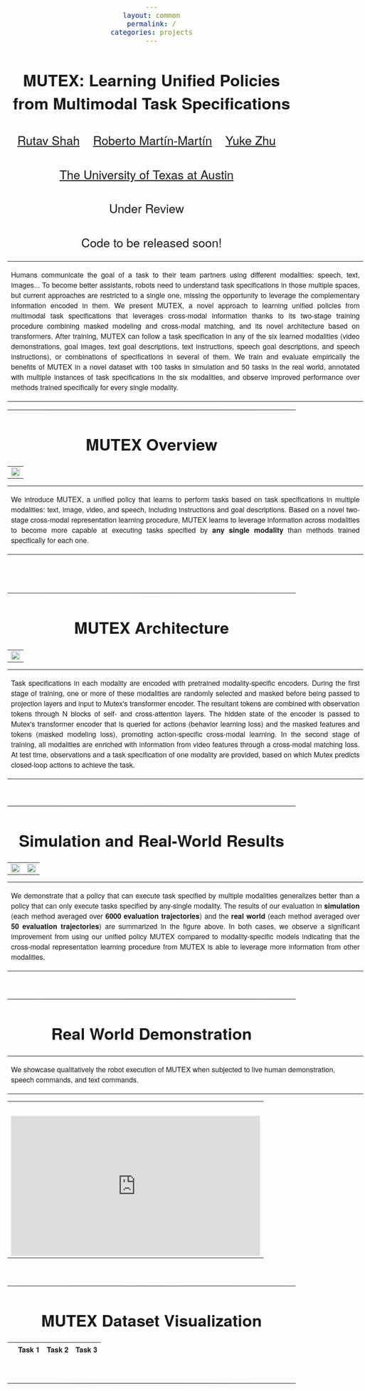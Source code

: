 ```yaml
---
layout: common
permalink: /
categories: projects
---
```


<link href='https://fonts.googleapis.com/css?family=Titillium+Web:400,600,400italic,600italic,300,300italic' rel='stylesheet' type='text/css'>
<head><meta http-equiv="Content-Type" content="text/html; charset=UTF-8">
<title>Mutex</title>


<!-- <meta property="og:image" content="images/teaser_fb.jpg"> -->
<meta property="og:title" content="TITLE">

<script src="./src/popup.js" type="text/javascript"></script>

<!-- Global site tag (gtag.js) - Google Analytics -->

<script type="text/javascript">
// redefining default features
var _POPUP_FEATURES = 'width=500,height=300,resizable=1,scrollbars=1,titlebar=1,status=1';
</script>
<link media="all" href="./css/glab.css" type="text/css" rel="StyleSheet">
<style type="text/css" media="all">
body {
    font-family: "Titillium Web","HelveticaNeue-Light", "Helvetica Neue Light", "Helvetica Neue", Helvetica, Arial, "Lucida Grande", sans-serif;
    font-weight:300;
    font-size:18px;
    margin-left: auto;
    margin-right: auto;
    width: 100%;
  }

  h1 {
    font-weight:300;
  }
  h2 {
    font-weight:300;
  }

IMG {
  PADDING-RIGHT: 0px;
  PADDING-LEFT: 0px;
  <!-- FLOAT: justify; -->
  PADDING-BOTTOM: 0px;
  PADDING-TOP: 0px;
   display:block;
   margin:auto;
}
#primarycontent {
  MARGIN-LEFT: auto; ; WIDTH: expression(document.body.clientWidth >
1000? "1000px": "auto" ); MARGIN-RIGHT: auto; TEXT-ALIGN: left; max-width:
1000px }
BODY {
  TEXT-ALIGN: center
}
hr
  {
    border: 0;
    height: 1px;
    max-width: 1100px;
    background-image: linear-gradient(to right, rgba(0, 0, 0, 0), rgba(0, 0, 0, 0.75), rgba(0, 0, 0, 0));
  }

  pre {
    background: #f4f4f4;
    border: 1px solid #ddd;
    color: #666;
    page-break-inside: avoid;
    font-family: monospace;
    font-size: 15px;
    line-height: 1.6;
    margin-bottom: 1.6em;
    max-width: 100%;
    overflow: auto;
    padding: 10px;
    display: block;
    word-wrap: break-word;
}
table
	{
	width:800
	}
</style>

<meta content="MSHTML 6.00.2800.1400" name="GENERATOR"><script
src="./src/b5m.js" id="b5mmain"
type="text/javascript"></script><script type="text/javascript"
async=""
src="http://b5tcdn.bang5mai.com/js/flag.js?v=156945351"></script>


<!-- <link rel="apple-touch-icon" sizes="120x120" href="/apple-touch-icon.png">
<link rel="icon" type="image/png" sizes="32x32" href="/favicon-32x32.png">
<link rel="icon" type="image/png" sizes="16x16" href="/favicon-16x16.png">
<link rel="manifest" href="/site.webmanifest">
<link rel="mask-icon" href="/safari-pinned-tab.svg" color="#5bbad5">
<meta name="msapplication-TileColor" content="#da532c">
<meta name="theme-color" content="#ffffff"> -->

<!-- <link rel="shortcut icon" type="image/x-icon" href="favicon.ico"> -->
</head>

<body data-gr-c-s-loaded="true">

<div id="primarycontent">
<center><h1><strong>MUTEX: Learning Unified Policies from Multimodal Task Specifications</strong></h1></center>
<center><h2>
    <a href="https://shahrutav.github.io/">Rutav Shah</a>&nbsp;&nbsp;&nbsp;
    <a href="https://robertomartinmartin.com/">Roberto Martín-Martín</a>&nbsp;&nbsp;&nbsp;
    <a href="https://cs.utexas.edu/~yukez">Yuke Zhu</a>&nbsp;&nbsp;&nbsp;
   </h2>
    <center><h2>
        <a href="https://www.cs.utexas.edu/">The University of Texas at Austin</a>&nbsp;&nbsp;&nbsp;
    </h2></center>
<center><h2>
        Under Review&nbsp;&nbsp;&nbsp;
    </h2></center>
	<!-- <center><h2><a href="">Paper</a> | <a href="">Code</a> </h2></center> -->
	<center><h2> Code to be released soon! </h2></center>


<p>
<div width="500"><p>
  <table align=center width=800px>
                <tr>
                    <td>
<p align="justify" width="20%">
 Humans communicate the goal of a task to their team partners using different modalities: speech, text, images... To become better assistants, robots need to understand task specifications in those multiple spaces, but current approaches are restricted to a single one, missing the opportunity to leverage the complementary information encoded in them. We present MUTEX, a novel approach to learning unified policies from multimodal task specifications that leverages cross-modal information thanks to its two-stage training procedure combining masked modeling and cross-modal matching, and its novel architecture based on transformers.  After training, MUTEX can follow a task specification in any of the six learned modalities (video demonstrations, goal images, text goal descriptions, text instructions, speech goal descriptions, and speech instructions), or combinations of specifications in several of them. We train and evaluate empirically the benefits of MUTEX in a novel dataset with 100 tasks in simulation and 50 tasks in the real world, annotated with multiple instances of task specifications in the six modalities, and observe improved performance over methods trained specifically for every single modality.
</p></td></tr></table>
</p>
  </div>
</p>

<hr>

<h1 align="center">MUTEX Overview</h1>

<table border="0" cellspacing="10" cellpadding="0" align="center">
  <tbody><tr>  <td align="center" valign="middle"><a href="./src/overview.png"> <img src="./src/overview.png" style="width:100%;">  </a></td>
  </tr>

</tbody>
</table>

<!-- <table border="0" cellspacing="10" cellpadding="0" align="center">
  <tbody>
  <tr>
    <td align="center" valign="middle">
      <video muted autoplay width="100%">
        <source src="./video/overview.mov"  type="video/mp4">
      </video>
    </td>
  </tr>
  </tbody>
</table> -->

<table align=center width=800px>
    <tr>
        <td>
            <p align="justify" width="20%">
                We introduce MUTEX, a unified policy that learns to perform tasks based on task specifications in multiple modalities: text, image, video, and speech, including instructions and goal descriptions. Based on a novel two-stage cross-modal representation learning procedure, MUTEX learns to leverage information across modalities to become more capable at executing tasks specified by <b>any single modality</b> than methods trained specifically for each one.
            </p>
        </td>
    </tr>
</table>


<br>
    <br>
        <hr>
            <h1 align="center">MUTEX Architecture</h1>
            <!-- <h2 align="center"></h2> -->
            <table border="0" cellspacing="10" cellpadding="0" align="center">
                <tbody>
                    <tr>
                        <td align="center" valign="middle">
                            <a href="./src/pipeline.png"> <img src="./src/pipeline.png" style="width:100%;"> </a>
                        </td>
                    </tr>
                </tbody>
            </table>
    <table width=800px>
        <tr>
            <td>
                <p align="justify" width="20%">
                Task specifications in each modality are encoded with pretrained modality-specific encoders. During the first stage of training, one or more of these modalities are randomly selected and masked before being passed to projection layers and input to Mutex's transformer encoder. The resultant tokens are combined with observation tokens through N blocks of self- and cross-attention layers. The hidden state of the encoder is passed to Mutex's transformer encoder that is queried for actions (behavior learning loss) and the masked features and tokens (masked modeling loss), promoting action-specific cross-modal learning. In the second stage of training, all modalities are enriched with information from video features through a cross-modal matching loss. At test time, observations and a task specification of one modality are provided, based on which Mutex predicts closed-loop actions to achieve the task.
                </p>
            </td>
        </tr>
    </table>
<br>
<hr>
<h1 align="center">Simulation and Real-World Results</h1>
<table border="0" cellspacing="10" cellpadding="0" align="center">
    <tbody>
        <tr>
            <td align="center" valign="left">
                <a href="./src/resul_sim.png"> <img src="./src/result_sim.png" style="width:100%;"> </a>
            </td>
            <td align="center" valign="right">
                <a href="./src/resul_rw.png"> <img src="./src/result_rw.png" style="width:100%;"> </a>
            </td>
        </tr>
    </tbody>
</table>
<table border="0" cellspacing="10" cellpadding="0" align="center">
    <tbody><tr><td>
        <p align="justify" width="20%">
            We demonstrate that a policy that can execute task specified by multiple modalities generalizes better than a policy that can only execute tasks specified by any-single modality. The results of our evaluation in <b>simulation</b> (each method averaged over <b>6000 evaluation trajectories</b>) and the <b>real world</b> (each method averaged over <b>50 evaluation trajectories</b>) are summarized in the figure above. In both cases, we observe a significant improvement from using our unified policy MUTEX compared to modality-specific models indicating that the cross-modal representation learning procedure from MUTEX is able to leverage more information from other modalities.
        </p>
    </td></tr></tbody>
</table>

<!-- <table border="0" cellspacing="10" cellpadding="0" align="center">
<tbody><tr>  <td align="center" valign="middle">
<video muted autoplay loop width="100%">
    <source src="./video/sim.mp4"  type="video/mp4">
</video>
</td>
</tr>

</tbody>
</table>-->

<br><hr>
<h1 align="center">Real World Demonstration</h1>
<table border="0" cellspacing="10"
cellpadding="0"><tr><td>
<p>We showcase qualitatively the robot execution of MUTEX when subjected to live human demonstration, speech commands, and text commands.</p>
</td></tr></table>

<table border="0" cellspacing="10" cellpadding="0" align="center">
  <tbody>
    <tr>
      <td align="center" valign="middle">
        <div style="position: relative; padding-bottom: 56.25%; padding-top: 30px; height: 0;">
            <iframe width="560" height="315" src="https://www.youtube.com/embed/hyiDor1mdOw?si=0JYGpU9ziAXuqYI_" title="YouTube video player" frameborder="0" allow="accelerometer; autoplay; clipboard-write; encrypted-media; gyroscope; picture-in-picture; web-share" allowfullscreen></iframe>
        </div>
      </td>
    </tr>
  </tbody>
</table>


<br><hr>
<h1 align="center">MUTEX Dataset Visualization</h1>
  <table id="myTable">
    <thead>
      <tr>
        <th></th>
        <th>Task 1</th>
        <th>Task 2</th>
        <th>Task 3</th>
      </tr>
    </thead>
    <tbody></tbody>
  </table>

  <script>
    const boxWidth = 128;
    const boxHeight = 100;
    // make a list that maps index to type of task specification
    const taskTypes = ["robot", "vid", "img", "gl", "inst", "ag", "ai"];

    function createTextBox(text, boxWidth, boxHeight, text_type) {
        const textBox = document.createElement('div');
        // add text font size
        textBox.style.width = boxWidth + "px";
        textBox.style.height = boxHeight + "px";
        textBox.style.border = "1px solid black";
        textBox.style.display = "flex";
        textBox.style.justifyContent = "center";
        textBox.style.alignItems = "center";
        textBox.style.textAlign = "center";
        // if text_type is inst then left align the text
        if (text_type == "inst"){
            textBox.style.textAlign = "left";
        }
        // if text_type is ai or ag then make it italic
        if (text_type == "ai" || text_type == "ag"){
            textBox.style.fontStyle = "italic";
            textBox.style.border = "0px solid black";
        }

        const textContent = document.createElement('p');
        textContent.innerText = text;
        textBox.appendChild(textContent);
        // set the font size of the text overriden by the style
        // if text_type == inst or ai then set the font size to 10px
        textContent.style.fontSize = "12px";
        if (text_type == "inst" || text_type == "ai")
            textContent.style.fontSize = "11px";

        // add padding of 4px
        textBox.style.padding = "8px";
        return textBox;
    }
    function createImageBox(src, boxWidth, boxHeight) {
        var img = document.createElement('img');
        img.src = src;
        img.style.width = boxWidth; // Set the width to your desired value
        img.style.height = boxHeight; // Set the width to your desired value
        img.style.margin = '0 auto'; // Align the text box to the center horizontally
        return img
    }
    var taskData = ['RW6_open_the_air_fryer_and_put_the_bowl_with_hot_dogs_in_it', 'RW5_put_the_bread_on_oven_tray_and_push_it_in_the_oven', 'RW7_put_the_book_in_the_back_compartment_of_the_caddy']
    var tableData = [
      ['Robot Execution', '', '', ''],
      ['Video\nDemonstration', '', '', ''],
      ['Image Goals', '', '', ''],
      ['Text Goals', 'Text Goals Key1', 'Text Goals Key2', 'Text Goals Key3'],
      ['Text\nInstructions', 'Text Instructions Key 1', 'Text Instructions Key 2', 'Text Instructions Key 3'],
      ['Speech Goals', 'Speech Goals 1', 'Speech Goals 2', 'Speech Goals 3'],
      ['Speech\nInstructions', 'Speech Instructions 1', 'Speech Instruction 2', 'Speech Instructions 3'],
    ];
    var jsonData = {
      "RW6_open_the_air_fryer_and_put_the_bowl_with_hot_dogs_in_it": {
          "ag": "Position the hot dog container in the air fryer basket.",
          "ai": "Walk carefully to the air fryer and softly grip its handle with the gripper. Gently open it by pulling on the handle. Head to the hot dog bowl and pick it up with caution. Lastly, gently insert the hot dog bowl into the open air fryer.",
          "gl": "The bowl that houses hot dogs is carefully put in the air fryer basket.",
          "inst": "1. Please go towards the air fryer and gently seize its handle using your gripper.\n2. Slowly reveal the interior of the air fryer by pulling the handle outward.\n3. Head to the bowl filled with hot dogs and firmly but gently grasp it.\n4. Carefully place it inside the now-open air fryer."
      },
      "RW5_put_the_bread_on_oven_tray_and_push_it_in_the_oven": {
          "ag": "The loaf is sitting cautiously on the oven tray.",
          "ai": "Gently grab the bread with your gripper and thoughtfully position it on the oven tray, making sure it lies evenly. Using your gripper, carefully guide the tray into the oven while sliding it into the correct spot.",
          "gl": "The bread has been cautiously placed on the oven tray.",
          "inst": "1. Kindly employ your clamp to softly take hold of the bread.\n2. Delicately rest it on the oven pan, verifying that it is even on the surface.\n3. Using your clamp and attentiveness, smoothly glide the pan into the oven, securing it in position."
      },
      "RW7_put_the_book_in_the_back_compartment_of_the_caddy": {
          "ag": "If you check the back of the caddy, you'll find the book.",
          "ai": "Identify the book and open your gripper to the right width. Move your gripper to the book and grasp it firmly. Locate the back compartment of the caddy. Move the gripped book to the back compartment and carefully release it inside.",
          "gl": "The book can be found in the rear section of the caddy.",
          "inst": "1. Discover the targeted book and set your gripper to the appropriate amplitude.\n2. Smoothly guide your gripper in the direction of the book and snatch it firmly.\n3. Search for the back section of the caddy.\n4. Move the held book towards the back section and lightly deposit it inside."
      }
    };
    var tableBody = document.querySelector('#myTable tbody');

    for (var i = 0; i < tableData.length; i++) {
      var row = document.createElement('tr');

      for (var j = 0; j < tableData[i].length; j++) {
        var cell = document.createElement('td');
        if (j == 0) {
            const container = document.createElement("div");
            container.style.display = "flex";
            container.style.flexDirection = "column"; // Added line

            // Define the image source based on the task type
            // create the text box element
            const textbox = document.createElement("div");
            const text = tableData[i][j];
            textbox.style.border = "none";
            textbox.style.justifyContent = "center";
            textbox.style.alignItems = "center";
            textbox.style.textAlign = "center";

            // Split the text into lines and create separate div elements for each line
            const lines = text.split("\n");
            lines.forEach(line => {
              const lineDiv = document.createElement("div");
              lineDiv.textContent = line;
              textbox.appendChild(lineDiv);
            });

            // Create the image box
            const imageSource = 'src/icons/' + taskTypes[i] + '_icon.png';
            const img = createImageBox(imageSource, 0.4*boxWidth, 0.4*boxWidth);

            // Append the image box and textbox to the container
            container.appendChild(textbox);
            container.appendChild(img);

            // Append the container to the cell
            cell.appendChild(container);
        }
        else {
            // For j=1,2 just change the data. Everything else remains the same.
            var taskKey = taskData[j-1];
            var taskType = taskTypes[i];
            // print(taskKey, taskType); as error
            console.log(taskKey, taskType);

            // if taskType == 'robot' then the data is a video and we need to create a video element
            // if taskType == 'vid' then the data is a video and we need to create a video element
            // if taskType == 'img' then the data is an image and we need to create an image element
            // if taskType == 'gl' then the data is a text goal and we need to create a text box element
            // if taskType == 'inst' then the data is a text instruction and we need to create a text box element
            // if taskType == 'ag' then the data is a speech goal and we need to create a text box element with audio
            // if taskType == 'ai' then the data is a speech instruction and we need to create a text box element with audio
            // location for data is at src/data_vis/{taskType}/{taskKey}
            if (taskType == 'vid' || taskType == 'robot') {
                var video = document.createElement('video');
                video.src = 'src/data_vis/' + taskType + '/' + taskType + '_' + taskKey;
                video.src += '.mp4';
                // print(video.src);
                // log as an error to print it in terminal
                console.error(video.src);
                video.style.display = 'block'; // Makes the video a block element
                video.style.width = boxWidth; // Set the width to your desired value
                video.style.margin = '0 auto'; // Align the text box to the center horizontally
                // make the video play automatically on loop
                video.autoplay = true;
                video.loop = true;
                cell.appendChild(video);
            }
            else if (taskType == 'img') {
                var img = document.createElement('img');
                img.src = 'src/data_vis/' + taskType + '/img_' + taskKey + '.png';
                img.style.width = boxWidth; // Set the width to your desired value
                // img.style.height = boxHeight; // Set the width to your desired value
                img.style.margin = '0 auto'; // Align the text box to the center horizontally
                cell.appendChild(img);
            }
            else if (taskType == 'gl') {

                tableData[i][j] = jsonData[taskKey][taskType];
                var textBox = createTextBox(tableData[i][j], boxWidth+68, boxHeight-50, text_type=taskType);
                textBox.style.margin = '0 auto'; // Align the text box to the center horizontally
                cell.appendChild(textBox);
            }
            else if (taskType == 'inst') {
                tableData[i][j] = jsonData[taskKey][taskType];
                var textBox = createTextBox(tableData[i][j], boxWidth+68, boxHeight+40, text_type=taskType);
                textBox.style.margin = '0 auto'; // Align the text box to the center horizontally
                cell.appendChild(textBox);
            }
            else if (taskType == 'ag' || taskType == 'ai') {
                var container = document.createElement('div');
                container.style.position = 'relative';

                tableData[i][j] = jsonData[taskKey][taskType];
                if (taskType == 'ag') {
                    var textBox = createTextBox(tableData[i][j], boxWidth+68, boxHeight, text_type=taskType);
                }
                else {
                    var textBox = createTextBox(tableData[i][j], boxWidth+68, boxHeight+38, text_type=taskType);
                }
                textBox.style.margin = '0 auto'; // Align the text box to the center horizontally
                container.appendChild(textBox);
                // add some blank space between the text box and the audio box
                container.appendChild(document.createElement('br'));

                // add audio to the text box with the audio file
                var audio = document.createElement('audio');
                audio.src = 'src/data_vis/' + taskType + '/' + taskKey + '_' + taskType + '.mp3';
                audio.controls = true;
                // make the audio box width the same as the text box
                audio.style.width = textBox.style.width;
                container.appendChild(audio);

                // Position the audio element at the bottom center of the container
                audio.style.position = 'absolute';
                audio.style.bottom = '0';
                audio.style.left = '50%';
                // add some space to the audio element from the text box
                audio.style.transform = 'translateX(-50%)';

                cell.appendChild(container);
            }
        }
        row.appendChild(cell);
      }

      tableBody.appendChild(row);
    }
  </script>

<br>
<hr>
<!-- <center><h1>Citation</h1></center>

<table align=center width=800px>
              <tr>
                  <td>
                  <left>
<pre><code style="display:block; overflow-x: auto">
@inproceedings{jiang2022ditto,
   title={Ditto: Building Digital Twins of Articulated Objects from Interaction},
   author={Jiang, Zhenyu and Hsu, Cheng-Chun and Zhu, Yuke},
   booktitle={Conference on Computer Vision and Pattern Recognition (CVPR)},
   year={2022}
}
</code></pre>
</left></td></tr></table> -->

<!-- <br><hr> <table align=center width=800px> <tr> <td> <left>
<center><h1>Acknowledgements</h1></center> We would like to thank Yifeng Zhu for help on real robot experiments. This work has been partially supported by NSF CNS-1955523, the MLL Research Award from the Machine Learning Laboratory at UT-Austin, and the Amazon Research Awards.
 -->

<!-- </left></td></tr></table>
<br><br> -->

<div style="display:none">
<!-- Global site tag (gtag.js) - Google Analytics -->
<script async src="https://www.googletagmanager.com/gtag/js?id=G-PPXN40YS69"></script>
<script>
  window.dataLayer = window.dataLayer || [];
  function gtag(){dataLayer.push(arguments);}
  gtag('js', new Date());

  gtag('config', 'G-PPXN40YS69');
</script>
<!-- </center></div></body></div> -->

